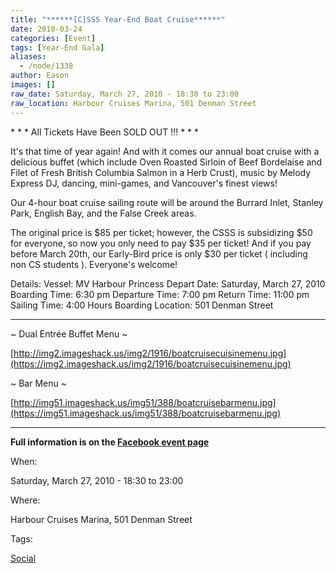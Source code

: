 ```yaml
---
title: "******[C]SSS Year-End Boat Cruise******"
date: 2010-03-24
categories: [Event]
tags: [Year-End Gala]
aliases:
  - /node/1338
author: Eason
images: []
raw_date: Saturday, March 27, 2010 - 18:30 to 23:00
raw_location: Harbour Cruises Marina, 501 Denman Street
---
```


\* \* \* All Tickets Have Been SOLD OUT !!! \* \* \*

It's that time of year again! And with it comes our annual boat cruise with a delicious buffet (which include Oven Roasted Sirloin of Beef Bordelaise and Filet of Fresh British Columbia Salmon in a Herb Crust), music by Melody Express DJ, dancing, mini-games, and Vancouver's finest views!

Our 4-hour boat cruise sailing route will be around the Burrard Inlet, Stanley Park, English Bay, and the False Creek areas.

The original price is $85 per ticket; however, the CSSS is subsidizing $50 for everyone, so now you only need to pay $35 per ticket! And if you pay before March 20th, our Early-Bird price is only $30 per ticket ( including non CS students ). Everyone's welcome!

Details:
Vessel: MV Harbour Princess
Depart Date: Saturday, March 27, 2010
Boarding Time: 6:30 pm
Departure Time: 7:00 pm
Return Time: 11:00 pm
Sailing Time: 4:00 Hours
Boarding Location: 501 Denman Street

___
~ Dual Entrée Buffet Menu ~

[http://img2.imageshack.us/img2/1916/boatcruisecuisinemenu.jpg](https://img2.imageshack.us/img2/1916/boatcruisecuisinemenu.jpg)

~ Bar Menu ~

[http://img51.imageshack.us/img51/388/boatcruisebarmenu.jpg](https://img51.imageshack.us/img51/388/boatcruisebarmenu.jpg)

___

**Full information is on the [Facebook event page](https://www.facebook.com/event.php?eid=347041599005)**

When: 

Saturday, March 27, 2010 - 18:30 to 23:00

Where: 

Harbour Cruises Marina, 501 Denman Street

Tags: 

[Social](/social)
